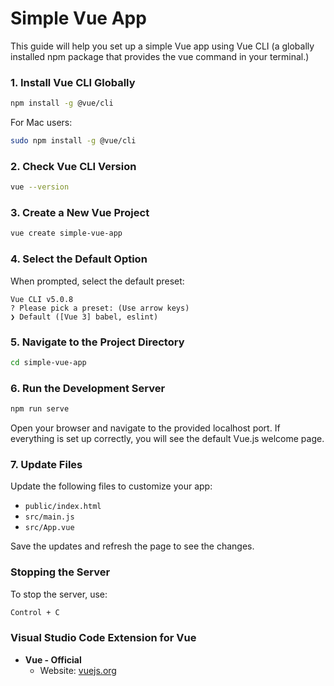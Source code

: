 # Simple Vue App

This guide will help you set up a simple Vue app using Vue CLI (a globally installed npm package that provides the vue command in your terminal.)

### 1. Install Vue CLI Globally
```sh
npm install -g @vue/cli
```

For Mac users:
```sh
sudo npm install -g @vue/cli
```

### 2. Check Vue CLI Version
```sh
vue --version
```

### 3. Create a New Vue Project
```sh
vue create simple-vue-app
```

### 4. Select the Default Option
When prompted, select the default preset:

```
Vue CLI v5.0.8
? Please pick a preset: (Use arrow keys)
❯ Default ([Vue 3] babel, eslint)
```

### 5. Navigate to the Project Directory
```sh
cd simple-vue-app
```

### 6. Run the Development Server
```sh
npm run serve
```

Open your browser and navigate to the provided localhost port. If everything is set up correctly, you will see the default Vue.js welcome page.

### 7. Update Files
Update the following files to customize your app:

- `public/index.html`
- `src/main.js`
- `src/App.vue`

Save the updates and refresh the page to see the changes.

### Stopping the Server
To stop the server, use:

```sh
Control + C
```

### Visual Studio Code Extension for Vue
- **Vue - Official**
  - Website: [vuejs.org](https://vuejs.org)


